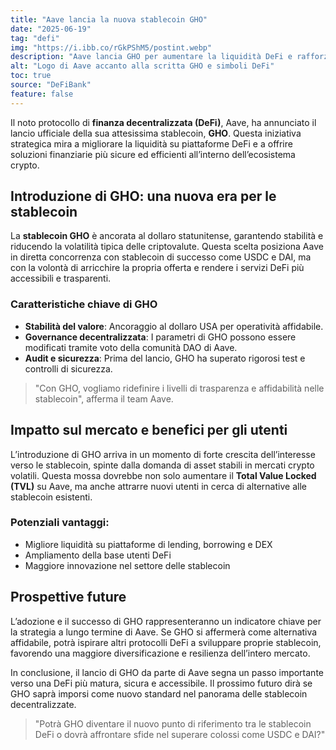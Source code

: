 ```yaml
---
title: "Aave lancia la nuova stablecoin GHO"
date: "2025-06-19"
tag: "defi"
img: "https://i.ibb.co/rGkPShM5/postint.webp"
description: "Aave lancia GHO per aumentare la liquidità DeFi e rafforzare il proprio ecosistema"
alt: "Logo di Aave accanto alla scritta GHO e simboli DeFi"
toc: true
source: "DeFiBank"
feature: false
---
```


Il noto protocollo di **finanza decentralizzata (DeFi)**, Aave, ha annunciato il lancio ufficiale della sua attesissima stablecoin, **GHO**. Questa iniziativa strategica mira a migliorare la liquidità su piattaforme DeFi e a offrire soluzioni finanziarie più sicure ed efficienti all’interno dell’ecosistema crypto.

## Introduzione di GHO: una nuova era per le stablecoin

La **stablecoin GHO** è ancorata al dollaro statunitense, garantendo stabilità e riducendo la volatilità tipica delle criptovalute. Questa scelta posiziona Aave in diretta concorrenza con stablecoin di successo come USDC e DAI, ma con la volontà di arricchire la propria offerta e rendere i servizi DeFi più accessibili e trasparenti.

### Caratteristiche chiave di GHO

- **Stabilità del valore**: Ancoraggio al dollaro USA per operatività affidabile.
- **Governance decentralizzata**: I parametri di GHO possono essere modificati tramite voto della comunità DAO di Aave.
- **Audit e sicurezza**: Prima del lancio, GHO ha superato rigorosi test e controlli di sicurezza.

> "Con GHO, vogliamo ridefinire i livelli di trasparenza e affidabilità nelle stablecoin", afferma il team Aave.

## Impatto sul mercato e benefici per gli utenti

L’introduzione di GHO arriva in un momento di forte crescita dell’interesse verso le stablecoin, spinte dalla domanda di asset stabili in mercati crypto volatili. Questa mossa dovrebbe non solo aumentare il **Total Value Locked (TVL)** su Aave, ma anche attrarre nuovi utenti in cerca di alternative alle stablecoin esistenti.

### Potenziali vantaggi:

- Migliore liquidità su piattaforme di lending, borrowing e DEX
- Ampliamento della base utenti DeFi
- Maggiore innovazione nel settore delle stablecoin

## Prospettive future

L’adozione e il successo di GHO rappresenteranno un indicatore chiave per la strategia a lungo termine di Aave. Se GHO si affermerà come alternativa affidabile, potrà ispirare altri protocolli DeFi a sviluppare proprie stablecoin, favorendo una maggiore diversificazione e resilienza dell’intero mercato.

In conclusione, il lancio di GHO da parte di Aave segna un passo importante verso una DeFi più matura, sicura e accessibile. Il prossimo futuro dirà se GHO saprà imporsi come nuovo standard nel panorama delle stablecoin decentralizzate.

> "Potrà GHO diventare il nuovo punto di riferimento tra le stablecoin DeFi o dovrà affrontare sfide nel superare colossi come USDC e DAI?"